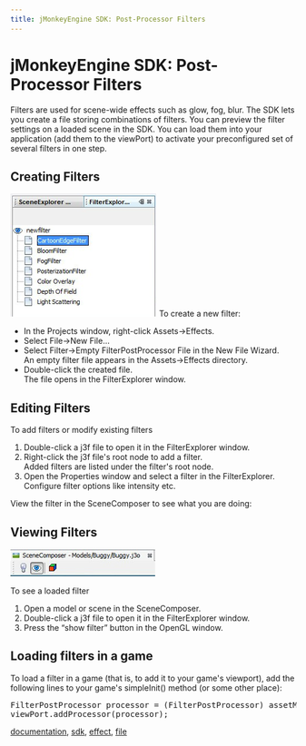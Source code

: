 ```yaml
---
title: jMonkeyEngine SDK: Post-Processor Filters
---
```

<h1 class="sectionedit1" id="jmonkeyengine_sdkpost-processor_filters">jMonkeyEngine SDK: Post-Processor Filters</h1>
<div class="level1">

<p>
Filters are used for scene-wide effects such as glow, fog, blur. The SDK lets you create a file storing combinations of filters. You can preview the filter settings on a loaded scene in the SDK. You can load them into your application (add them to the viewPort) to activate your preconfigured set of several filters in one step.
</p>

</div>
<!-- EDIT1 SECTION "jMonkeyEngine SDK: Post-Processor Filters" [1-387] -->
<h2 class="sectionedit2" id="creating_filters">Creating Filters</h2>
<div class="level2">

<p>
<a href="/resources/sdk-filterexplorer.png" class="media" title="sdk:filterexplorer.png"><img src="/resources/sdk-filterexplorer.png" class="mediaright" alt="" /></a>
To create a new filter:
</p>
<ul>
<li class="level1"><div class="li"> In the Projects window, right-click Assets→Effects.</div>
</li>
<li class="level1"><div class="li"> Select File→New File…</div>
</li>
<li class="level1"><div class="li"> Select Filter→Empty FilterPostProcessor File in the New File Wizard. <br />
An empty filter file appears in the Assets→Effects directory.</div>
</li>
<li class="level1"><div class="li"> Double-click the created file. <br />
The file opens in the FilterExplorer window.</div>
</li>
</ul>

</div>
<!-- EDIT2 SECTION "Creating Filters" [388-779] -->
<h2 class="sectionedit3" id="editing_filters">Editing Filters</h2>
<div class="level2">

<p>
To add filters or modify existing filters
</p>
<ol>
<li class="level1"><div class="li"> Double-click a j3f file to open it in the FilterExplorer window.</div>
</li>
<li class="level1"><div class="li"> Right-click the j3f file's root node to add a filter. <br />
Added filters are listed under the filter's root node.</div>
</li>
<li class="level1"><div class="li"> Open the Properties window and select a filter in the FilterExplorer. Configure filter options like intensity etc.</div>
</li>
</ol>

<p>
View the filter in the SceneComposer to see what you are doing:
</p>

</div>
<!-- EDIT3 SECTION "Editing Filters" [780-1220] -->
<h2 class="sectionedit4" id="viewing_filters">Viewing Filters</h2>
<div class="level2">

<p>
<a href="/resources/sdk-p3wuv.png" class="media" title="sdk:p3wuv.png"><img src="/resources/sdk-p3wuv.png" class="mediaright" alt="" /></a>
</p>

<p>
To see a loaded filter
</p>
<ol>
<li class="level1"><div class="li"> Open a model or scene in the SceneComposer. </div>
</li>
<li class="level1"><div class="li"> Double-click a j3f file to open it in the FilterExplorer window.</div>
</li>
<li class="level1"><div class="li"> Press the “show filter” button in the OpenGL window.</div>
</li>
</ol>

</div>
<!-- EDIT4 SECTION "Viewing Filters" [1221-1469] -->
<h2 class="sectionedit5" id="loading_filters_in_a_game">Loading filters in a game</h2>
<div class="level2">

<p>
To load a filter in a game (that is, to add it to your game's viewport), add the following lines to your game's simpleInit() method (or some other place):
</p>
<pre class="code java">FilterPostProcessor processor <span class="sy0">=</span> <span class="br0">(</span>FilterPostProcessor<span class="br0">)</span> assetManager.<span class="me1">loadAsset</span><span class="br0">(</span><span class="st0">"Filters/MyFilter.j3f"</span><span class="br0">)</span><span class="sy0">;</span>
viewPort.<span class="me1">addProcessor</span><span class="br0">(</span>processor<span class="br0">)</span><span class="sy0">;</span></pre>
<div class="tags"><span>
	<a href="/tag/documentation.html" class="wikilink1" title="tag:documentation" rel="tag">documentation</a>,
	<a href="/tag/sdk.html" class="wikilink1" title="tag:sdk" rel="tag">sdk</a>,
	<a href="/tag/effect.html" class="wikilink1" title="tag:effect" rel="tag">effect</a>,
	<a href="/tag/file.html" class="wikilink1" title="tag:file" rel="tag">file</a>
</span></div>

</div>
<!-- EDIT5 SECTION "Loading filters in a game" [1470-] -->
